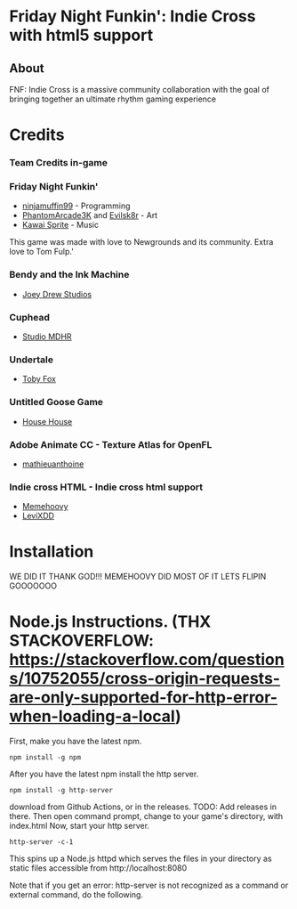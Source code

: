 <!-- <p align="center">
	<img width="600" height="600" src="art/iconOG.png"> 
</p> -->

# Friday Night Funkin': Indie Cross with html5 support
## About
FNF: Indie Cross is a massive community collaboration with the goal of bringing together an ultimate rhythm gaming experience

# Credits
### Team Credits in-game

### Friday Night Funkin'
 - [ninjamuffin99](https://twitter.com/ninja_muffin99) - Programming
 - [PhantomArcade3K](https://twitter.com/phantomarcade3k) and [Evilsk8r](https://twitter.com/evilsk8r) - Art
 - [Kawai Sprite](https://twitter.com/kawaisprite) - Music

This game was made with love to Newgrounds and its community. Extra love to Tom Fulp.'

### Bendy and the Ink Machine
 - [Joey Drew Studios](https://twitter.com/joeydrewstu)

### Cuphead
 - [Studio MDHR](https://twitter.com/studiomdhr)

### Undertale
 - [Toby Fox](https://twitter.com/tobyfox)

### Untitled Goose Game
 - [House House](https://twitter.com/house_house_)

### Adobe Animate CC - Texture Atlas for OpenFL
 - [mathieuanthoine](https://github.com/mathieuanthoine) 
 
### Indie cross HTML - Indie cross html support
 - [Memehoovy](https://github.com/MemeHoovy)
 - [LeviXDD](https://github.com/LEVIXDDLMAO)


# Installation
WE DID IT THANK GOD!!! MEMEHOOVY DID MOST OF IT LETS FLIPIN GOOOOOOO

# Node.js Instructions. (THX STACKOVERFLOW: https://stackoverflow.com/questions/10752055/cross-origin-requests-are-only-supported-for-http-error-when-loading-a-local)

First, make you have the latest npm.
```
npm install -g npm
```

After you have the latest npm install the http server.
```
npm install -g http-server
```
download from Github Actions, or in the releases. TODO: Add releases in there.
Then open command prompt, change to your game's directory, with index.html
Now, start your http server.
```
http-server -c-1
```
This spins up a Node.js httpd which serves the files in your directory as
static files accessible from http://localhost:8080

Note that if you get an error: http-server is not recognized as a command or external command, do the following.
